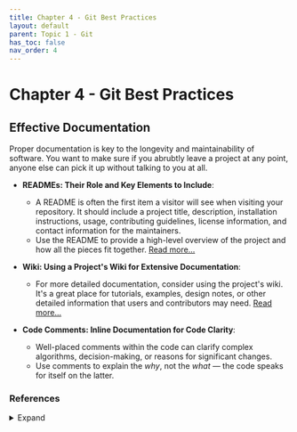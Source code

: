 ```yaml
---
title: Chapter 4 - Git Best Practices
layout: default
parent: Topic 1 - Git
has_toc: false
nav_order: 4
---
```


# Chapter 4 - Git Best Practices

## Effective Documentation
Proper documentation is key to the longevity and maintainability of software. You want to make sure if you abrubtly leave a project at any point, anyone else can pick it up without talking to you at all.

- **READMEs: Their Role and Key Elements to Include**:
  - A README is often the first item a visitor will see when visiting your repository. It should include a project title, description, installation instructions, usage, contributing guidelines, license information, and contact information for the maintainers.
  - Use the README to provide a high-level overview of the project and how all the pieces fit together. [Read more...](/https://docs.github.com/en/repositories/managing-your-repositorys-settings-and-features/customizing-your-repository/about-readmes)

- **Wiki: Using a Project's Wiki for Extensive Documentation**:
  - For more detailed documentation, consider using the project's wiki. It's a great place for tutorials, examples, design notes, or other detailed information that users and contributors may need. [Read more...](/https://docs.github.com/en/communities/documenting-your-project-with-wikis/about-wikis)

- **Code Comments: Inline Documentation for Code Clarity**:
  - Well-placed comments within the code can clarify complex algorithms, decision-making, or reasons for significant changes.
  - Use comments to explain the *why*, not the *what* — the code speaks for itself on the latter.


### References 
<details>
  <Summary>Expand</Summary>
    <b>1.</b> Jamiebuilds. “Jamiebuilds/Documentation-Handbook: How to Write High-Quality Friendly Documentation That People Want to Read.” <i>GitHub</i>, <a href="https://github.com/jamiebuilds/documentation-handbook" target="_blank">github.com/jamiebuilds/documentation-handbook</a>. Accessed 15 Apr. 2024.<br>
    <b>2.</b> Maddy. “How to Write the Perfect Documentation for Your GitHub Project.” <i>DEV Community</i>, 11 July 2023, <a href="https://dev.to/maddy/how-to-write-the-perfect-documentation-for-your-github-project-4k38" target="_blank">dev.to/maddy/how-to-write-the-perfect-documentation-for-your-github-project-4k38</a> <br>
    <b>3.</b> “The Engineer’s Guide to Writing Meaningful Code Comments.” <i>Stepsize CollabGPT: AI Collaboration for Software Teams. Daily Standups and More.</i>, <a href="https://stepsize.com/blog/the-engineers-guide-to-writing-code-comments" target="_blank">stepsize.com/blog/the-engineers-guide-to-writing-code-comments</a>. Accessed 15 Apr. 2024.<br>
</details>